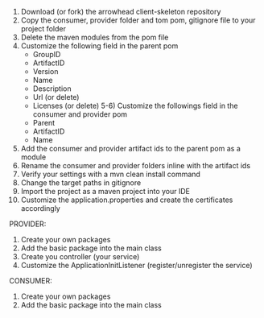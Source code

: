 1) Download (or fork) the arrowhead client-skeleton repository
2) Copy the consumer, provider folder and tom pom, gitignore file to your project folder
3) Delete the maven modules from the pom file
4) Customize the following field in the parent pom
	- GroupID
	- ArtifactID
	- Version
	- Name
	- Description
	- Url (or delete)
	- Licenses (or delete)
5-6) Customize the followings field in the consumer and provider pom
	- Parent
	- ArtifactID
	- Name
7) Add the consumer and provider artifact ids to the parent pom as a module
8) Rename the consumer and provider folders inline with the artifact ids
9) Verify your settings with a mvn clean install command
10) Change the target paths in gitignore
11) Import the project as a maven project into your IDE
12) Customize the application.properties and create the certificates accordingly

PROVIDER:

1) Create your own packages
2) Add the basic package into the main class
4) Create you controller (your service)
3) Customize the ApplicationInitListener (register/unregister the service)

CONSUMER:

1) Create your own packages
2) Add the basic package into the main class
